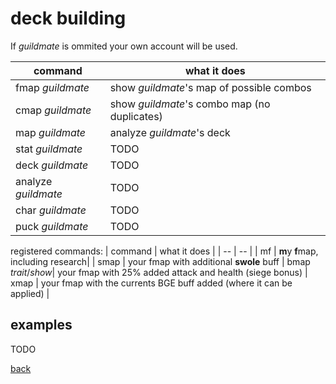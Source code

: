 # deck building
If _guildmate_ is ommited your own account will be used.

| command 				| what it does 									|
| -- | -- |
| fmap _guildmate_    	| show _guildmate_'s map of possible combos 	|
| cmap _guildmate_    	| show _guildmate_'s combo map (no duplicates)	|
| map _guildmate_     	| analyze _guildmate_'s deck 					|
| stat _guildmate_    	| TODO 											|
| deck _guildmate_    	| TODO 											|
| analyze _guildmate_ 	| TODO 											|
| char _guildmate_    	| TODO 											|
| puck _guildmate_    	| TODO 											|

registered commands:
| command 				| what it does 									|
| -- | -- |
| mf | **m**y **f**map, including research|
| smap | your fmap with additional **swole** buff
| bmap _trait_/_show_| your fmap with 25% added attack and health (siege bonus)
| xmap | your fmap with the currents BGE buff added (where it can be applied)
|

## examples
TODO

[back](index)
<!--stackedit_data:
eyJoaXN0b3J5IjpbLTY0NDE5NDMyLC04NjczODcyMjMsLTE2MD
Y2ODg0OTUsNDA3MTE3NjQzLC0xMjM1ODI2MzA0XX0=
-->